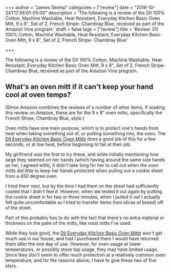 +++
author = "James Skemp"
categories = ["review"]
date = "2016-10-24T17:56:01-05:00"
description = 'The following is a review of the DII 100% Cotton, Machine Washable, Heat Resistant, Everyday Kitchen Basic Oven Mitt, 9 x 8", Set of 2, French Stripe- Chambray Blue, received as part of the Amazon Vine program.'
draft = false
tags = ["review"]
title = 'Review: DII 100% Cotton, Machine Washable, Heat Resistant, Everyday Kitchen Basic Oven Mitt, 9 x 8", Set of 2, French Stripe- Chambray Blue'

+++

The following is a review of the DII 100% Cotton, Machine Washable, Heat Resistant, Everyday Kitchen Basic Oven Mitt, 9 x 8", Set of 2, French Stripe- Chambray Blue, received as part of the Amazon Vine program.

## What's an oven mitt if it can't keep your hand cool at oven temps?

(Since Amazon combines the reviews of a number of other items, if reading this review on Amazon, these are for the 9 x 8" oven mitts, specifically the French Stripe, Chambray Blue, style.)

Oven mitts have one main purpose, which is to protect one's hands from heat when taking something out of, or putting something into, the oven. The [DII Everyday Kitchen Basic Oven Mitts][review] does a good job of this for a few seconds, or at low heat, before beginning to fail at their job.

My girlfriend was the first to try these, and while initially mentioning how large they seemed on her hands (which having around the same size hands as her, I agreed with), it didn't take long for her to call out when the oven mitts did little to keep her hands protected when pulling out a cookie sheet from a 450 degree oven.

I tried them next, but by the time I had them on the sheet had sufficiently cooled that I didn't feel it. However, when we tested it out again by putting the cookie sheet in for two or three minutes, when I pulled it out I actually felt quite uncomfortable as I tried to transfer items (two slices of bread) off of the sheet.

Part of this probably has to do with the fact that there's no extra material or thickness on the palm of the mitts, like most mitts I've used.

While they look good, the [DII Everyday Kitchen Basic Oven Mitts][review] won't get much use in our house, and had I purchased them I would have returned them after the one day of use. However, for oven usage at lower temperatures, or possibly stove top usage, they may have limited usage. Since they don't seem to offer much protection at a relatively common oven temperature, and for the reasons above, I have to give these two of five stars.

[review]: http://amzn.to/2dQE20L

